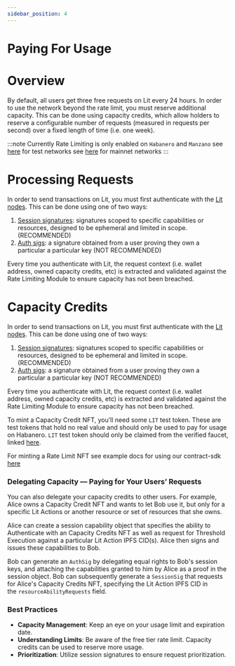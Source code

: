 ```yaml
---
sidebar_position: 4
---
```


# Paying For Usage 

# Overview

By default, all users get three free requests on Lit every 24 hours. In order to use the network beyond the rate limit, you must reserve additional capacity. This can be done using capacity credits, which allow holders to reserve a configurable number of requests (measured in requests per second) over a fixed length of time (i.e. one week).

:::note
Currently Rate Limiting is only enabled on `Habanero` and `Manzano`
see [here](../network/networks/testnet) for test networks
see [here](../network/networks/mainnet) for mainnet networks
:::

# **Processing Requests**

In order to send transactions on Lit, you must first authenticate with the [Lit nodes](../sdk/authentication/overview). This can be done using one of two ways:

1. [Session signatures](https://developer.litprotocol.com/v3/sdk/authentication/session-sigs/intro): signatures scoped to specific capabilities or resources, designed to be ephemeral and limited in scope. (RECOMMENDED)
2. [Auth sigs](https://developer.litprotocol.com/v3/sdk/authentication/auth-sig): a signature obtained from a user proving they own a particular a particular key (NOT RECOMMENDED)

Every time you authenticate with Lit, the request context (i.e. wallet address, owned capacity credits, etc) is extracted and validated against the Rate Limiting Module to ensure capacity has not been breached.

# **Capacity Credits**

In order to send transactions on Lit, you must first authenticate with the [Lit nodes](../sdk/authentication/overview). This can be done using one of two ways:

1. [Session signatures](../sdk/authentication/session-sigs/intro): signatures scoped to specific capabilities or resources, designed to be ephemeral and limited in scope. (RECOMMENDED)
2. [Auth sigs](../sdk/authentication/auth-sig): a signature obtained from a user proving they own a particular a particular key (NOT RECOMMENDED)

Every time you authenticate with Lit, the request context (i.e. wallet address, owned capacity credits, etc) is extracted and validated against the Rate Limiting Module to ensure capacity has not been breached.

To mint a Capacity Credit NFT, you’ll need some `LIT` test token. These are test tokens that hold no real value and should only be used to pay for usage on Habanero. `LIT` test token should only be claimed from the verified faucet, linked [here](https://faucet.litprotocol.com/).

For minting a Rate Limit NFT see example docs for using our contract-sdk [here](../sdk/rate-limiting) 

### **Delegating Capacity — Paying for Your Users’ Requests**
You can also delegate your capacity credits to other users. For example, Alice owns a Capacity Credit NFT and wants to let Bob use it, but only for a specific Lit Actions or another resource or set of resources that she owns.

Alice can create a session capability object that specifies the ability to Authenticate with an Capacity Credits NFT as well as request for Threshold Execution against a particular Lit Action IPFS CID(s). Alice then signs and issues these capabilities to Bob.

Bob can generate an `AuthSig` by delegating equal rights to Bob's session keys, and attaching the capabilities granted to him by Alice as a proof in the session object. Bob can subsequently generate a `SessionSig` that requests for Alice's Capacity Credits NFT, specifying the Lit Action IPFS CID in the `resourceAbilityRequests` field.


### **Best Practices**

- **Capacity Management**: Keep an eye on your usage limit and expiration date.
- **Understanding Limits**: Be aware of the free tier rate limit. Capacity credits can be used to reserve more usage.
- **Prioritization**: Utilize session signatures to ensure request prioritization.

